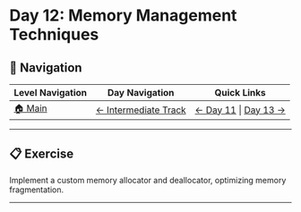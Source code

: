 # Day 12: Memory Management Techniques

## 🔗 Navigation

| Level Navigation | Day Navigation | Quick Links |
|------------------|----------------|-------------|
| [🏠 Main](../../README.md) | [← Intermediate Track](../README.md) | [← Day 11](../Day11/) \| [Day 13 →](../Day13/) |

---

## 📋 Exercise

Implement a custom memory allocator and deallocator, optimizing memory fragmentation.

---
